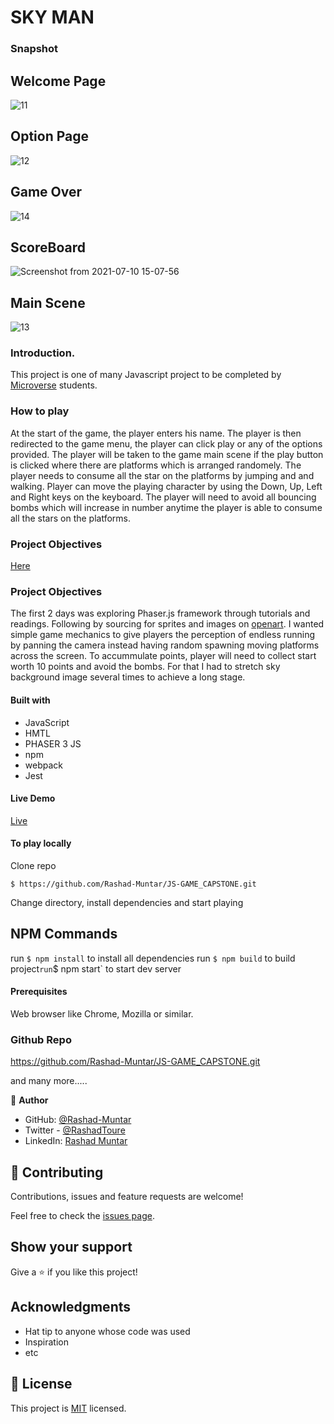 # SKY MAN

### Snapshot

## Welcome Page
![11](https://user-images.githubusercontent.com/58520480/125168143-712abb00-e193-11eb-9273-cbb78beb25a5.png)

## Option Page
![12](https://user-images.githubusercontent.com/58520480/125168176-9ae3e200-e193-11eb-87de-b5cb7ca21fa8.png)

## Game Over
![14](https://user-images.githubusercontent.com/58520480/125168192-b4852980-e193-11eb-8851-4e78a60cb721.png)

## ScoreBoard
![Screenshot from 2021-07-10 15-07-56](https://user-images.githubusercontent.com/58520480/125168218-dbdbf680-e193-11eb-8e03-3ba280cf7644.png)

## Main Scene
![13](https://user-images.githubusercontent.com/58520480/125167676-450e3a80-e191-11eb-9adb-0ab325d1c4ce.png)

### Introduction.

This project is one of many Javascript project to be completed by [Microverse](https://www.microverse.org/) students.


### How to play

At the start of the game, the player enters his name. The player is then redirected to the game menu, the player can click play or any of the options provided. The player will be taken to the game main scene if the play button is clicked where there are platforms which is arranged randomely. The player needs to consume all the star on the platforms by jumping and and walking. Player can move the playing character by using the Down, Up, Left and Right keys on the keyboard. The player will need to avoid all bouncing bombs which will increase in number anytime the player is able to consume all the stars on the platforms.

### Project Objectives

[Here](https://www.notion.so/Platform-game-4a55a7d1fcc245bcb012c76814764712)

### Project Objectives

The first 2 days was exploring Phaser.js framework through tutorials and readings. Following by sourcing for sprites and images on [openart](https://opengameart.org/). I wanted simple game mechanics to give players the perception of endless running by panning the camera instead having random spawning moving platforms across the screen. To accummulate points, player will need to collect start worth 10 points and avoid the bombs. For that I had to stretch sky background image several times to achieve a long stage.

#### Built with

- JavaScript
- HMTL
- PHASER 3 JS
- npm
- webpack
- Jest

#### Live Demo

[Live](https://upbeat-colden-0068d7.netlify.app/)

#### To play locally

Clone repo 
```
$ https://github.com/Rashad-Muntar/JS-GAME_CAPSTONE.git
```

Change directory, install dependencies and start playing

## NPM Commands
run `$ npm install` to install all dependencies
run `$ npm build` to build project`
run `$ npm start` to start dev server

#### Prerequisites
Web browser like Chrome, Mozilla or similar.

### Github Repo
https://github.com/Rashad-Muntar/JS-GAME_CAPSTONE.git


and many more.....

👤 **Author**

- GitHub: [@Rashad-Muntar](https://github.com/Rashad-Muntar)
- Twitter - [@RashadToure](https://twitter.com/RashadToure)
- LinkedIn: [Rashad Muntar](https://www.linkedin.com/in/rashad-muntar/)

## 🤝 Contributing
Contributions, issues and feature requests are welcome!

Feel free to check the [issues page](https://github.com/Rashad-Muntar/JS-GAME_CAPSTONE/issues/new).

## Show your support

Give a ⭐️ if you like this project!

## Acknowledgments

- Hat tip to anyone whose code was used
- Inspiration
- etc

## 📝 License

This project is [MIT](https://github.com/Rashad-Muntar/JS-Game/edit/logic/LICENSE) licensed.
